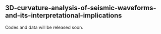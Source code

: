 ## 3D-curvature-analysis-of-seismic-waveforms-and-its-interpretational-implications


Codes and data will be released soon. 
